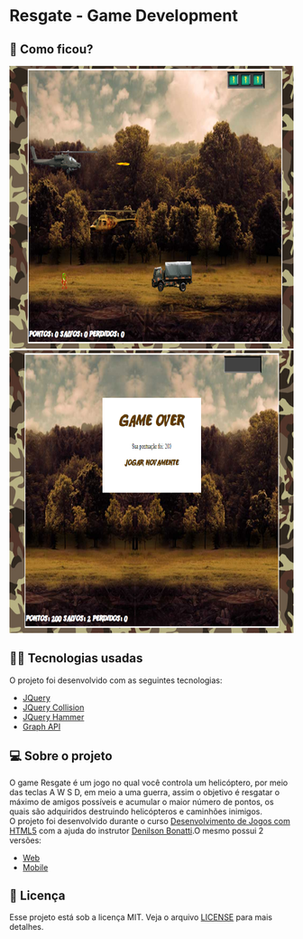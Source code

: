 # Resgate - Game Development

## :eyes: Como ficou?

<img src="/projectImages/tela-jogo.png" width="auto" height="500px"></img>
<img src="/projectImages/tela-gameover.png" width="auto" height="500px"></img>

## :man_technologist: Tecnologias usadas

O projeto foi desenvolvido com as seguintes tecnologias:
- [JQuery](https://jquery.com)
- [JQuery Collision](https://github.com/dsbaars/jquery-collision)
- [JQuery Hammer](https://hammerjs.github.io/jquery-plugin/)
- [Graph API](https://developers.facebook.com/docs/graph-api/)

## :computer: Sobre o projeto

O game Resgate é um jogo no qual você controla um helicóptero, por meio das teclas A W S D, em meio a uma guerra, assim o objetivo é resgatar o máximo de amigos possíveis e acumular o maior número de pontos, os quais são adquiridos destruindo helicópteros e caminhões inimigos.<br/>
O projeto foi desenvolvido durante o curso [Desenvolvimento de Jogos com HTML5](https://www.udemy.com/course/draft/801158/) com a ajuda do instrutor [Denilson Bonatti](https://github.com/denilsonbonatti).O mesmo possui 2 versões:
 - [Web](./Resgate/Normal%20Version)
 - [Mobile](./Resgate/Mobile%20Version)

## :memo: Licença

Esse projeto está sob a licença MIT. Veja o arquivo [LICENSE](LICENSE.md) para mais detalhes.

